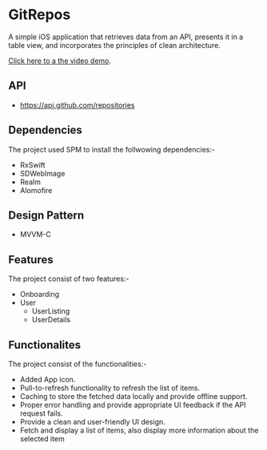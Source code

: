 # GitRepos
A simple iOS application that retrieves data from an API, presents it in a table view, and incorporates the principles of clean architecture.

[Click here to a the video demo](https://drive.google.com/file/d/1kBkpa8J6eNkJWr1LaiYOaBsS-BW_3QgL/view?usp=sharing).

## API
- https://api.github.com/repositories

## Dependencies
The project used SPM to install the follwowing dependencies:-
- RxSwift
- SDWebImage
- Realm
- Alomofire


## Design Pattern
- MVVM-C

## Features
The project consist of two features:-
- Onboarding
- User
    - UserListing
    - UserDetails
    
## Functionalites
The project consist of the functionalities:-
- Added App icon.
- Pull-to-refresh functionality to refresh the list of items.
- Caching to store the fetched data locally and provide offline
support.
- Proper error handling and provide appropriate UI feedback if
the API request fails.
- Provide a clean and user-friendly UI design.
- Fetch and display a list of items, also display more information about the selected item

